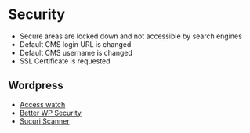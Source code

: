 # Security

- Secure areas are locked down and not accessible by search engines
- Default CMS login URL is changed
- Default CMS username is changed
- SSL Certificate is requested

## Wordpress

* [Access watch](https://wordpress.org/plugins/access-watch/)
* [Better WP Security](https://tah.wordpress.org/plugins/better-wp-security/)
* [Sucuri Scanner](https://wordpress.org/plugins/sucuri-scanner/)